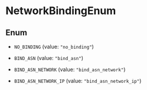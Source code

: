 

# NetworkBindingEnum

## Enum


* `NO_BINDING` (value: `"no_binding"`)

* `BIND_ASN` (value: `"bind_asn"`)

* `BIND_ASN_NETWORK` (value: `"bind_asn_network"`)

* `BIND_ASN_NETWORK_IP` (value: `"bind_asn_network_ip"`)



